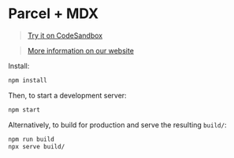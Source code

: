 # Parcel + MDX

> [Try it on CodeSandbox](https://codesandbox.io/s/github/mdx-js/mdx/tree/main/examples/parcel)

> [More information on our website](https://mdxjs.com/getting-started/parcel/)

Install:

```sh
npm install
```

Then, to start a development server:

```sh
npm start
```

Alternatively, to build for production and serve the resulting `build/`:

```sh
npm run build
npx serve build/
```
